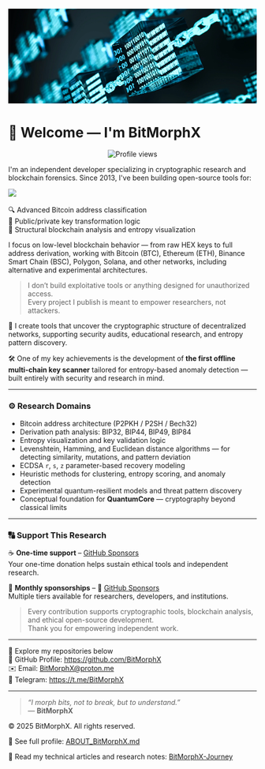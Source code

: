 ![BitMorphX Banner](assets/cover.png)

# 👋 Welcome — I'm BitMorphX

<p align="center">
  <img src="https://komarev.com/ghpvc/?username=BitMorphX&label=Profile%20views&color=gray&style=flat" alt="Profile views"/>

I'm an independent developer specializing in cryptographic research and blockchain forensics. Since 2013, I've been building open-source tools for:

<img src="https://github-readme-stats-flax-five-56.vercel.app/api?username=BitMorphX&show_icons=true&theme=tokyonight&count_private=true&cache_seconds=1800" />

🔍 Advanced Bitcoin address classification  
🔐 Public/private key transformation logic  
🧠 Structural blockchain analysis and entropy visualization  

I focus on low-level blockchain behavior — from raw HEX keys to full address derivation, working with Bitcoin (BTC), Ethereum (ETH), Binance Smart Chain (BSC), Polygon, Solana, and other networks, including alternative and experimental architectures.

> I don’t build exploitative tools or anything designed for unauthorized access.  
> Every project I publish is meant to empower researchers, not attackers.

🧭 I create tools that uncover the cryptographic structure of decentralized networks, supporting security audits, educational research, and entropy pattern discovery.

🛠️ One of my key achievements is the development of **the first offline multi-chain key scanner** tailored for entropy-based anomaly detection — built entirely with security and research in mind.

---

### ⚙️ Research Domains

- Bitcoin address architecture (P2PKH / P2SH / Bech32)  
- Derivation path analysis: BIP32, BIP44, BIP49, BIP84  
- Entropy visualization and key validation logic  
- Levenshtein, Hamming, and Euclidean distance algorithms — for detecting similarity, mutations, and pattern deviation  
- ECDSA `r`, `s`, `z` parameter-based recovery modeling  
- Heuristic methods for clustering, entropy scoring, and anomaly detection  
- Experimental quantum-resilient models and threat pattern discovery  
- Conceptual foundation for **QuantumCore** — cryptography beyond classical limits

---

### 🔠 Support This Research

☕ **One-time support** – [GitHub Sponsors](https://github.com/sponsors/BitMorphX)  
Your one-time donation helps sustain ethical tools and independent research.

🌱 **Monthly sponsorships** – 💚 [GitHub Sponsors](https://github.com/sponsors/BitMorphX)  
Multiple tiers available for researchers, developers, and institutions.

> Every contribution supports cryptographic tools, blockchain analysis, and ethical open-source development.  
> Thank you for empowering independent work.

---

📁 Explore my repositories below  
🔗 GitHub Profile: https://github.com/BitMorphX  
✉️ Email: BitMorphX@proton.me  
💬 Telegram: https://t.me/BitMorphX

---
> _“I morph bits, not to break, but to understand.”_  
> — **BitMorphX**

© 2025 BitMorphX. All rights reserved.

🔎 See full profile: [ABOUT_BitMorphX.md](ABOUT_BitMorphX.md)

📘 Read my technical articles and research notes: [BitMorphX-Journey](https://github.com/BitMorphX/BitMorphX-Journey)
